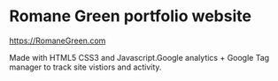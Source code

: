 

# Romane Green portfolio website

https://RomaneGreen.com

Made with HTML5 CSS3 and Javascript.Google analytics + Google Tag manager to track site vistiors and activity.
